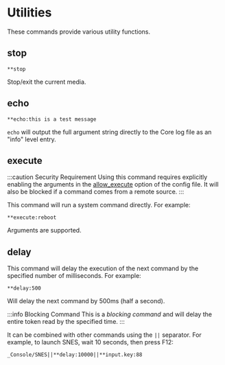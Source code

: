 # Utilities

These commands provide various utility functions.

## stop

```
**stop
```

Stop/exit the current media.

## echo

```
**echo:this is a test message
```

`echo` will output the full argument string directly to the Core log file as an "info" level entry.

## execute

:::caution Security Requirement
Using this command requires explicitly enabling the arguments in the [allow_execute](/docs/core/config#allow_execute) option of the config file. It will also be blocked if a command comes from a remote source.
:::

This command will run a system command directly. For example:

```
**execute:reboot
```

Arguments are supported.

## delay

This command will delay the execution of the next command by the specified number of milliseconds. For example:

```
**delay:500
```

Will delay the next command by 500ms (half a second).

:::info Blocking Command
This is a _blocking command_ and will delay the entire token read by the specified time.
:::

It can be combined with other commands using the `||` separator. For example, to launch SNES, wait 10 seconds, then press F12:

```
_Console/SNES||**delay:10000||**input.key:88
```
